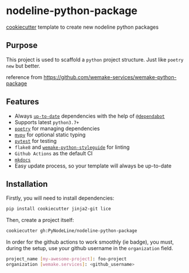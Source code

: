 # nodeline-python-package

[cookiecutter](https://cookiecutter.readthedocs.io/en/latest/) template to create new nodeline python packages


## Purpose

This project is used to scaffold a `python` project structure.
Just like `poetry new` but better.

reference from https://github.com/wemake-services/wemake-python-package

## Features

- Always [`up-to-date`](https://github.com/wemake-services/wemake-python-package/pulls?utf8=%E2%9C%93&q=is%3Apr%20author%3Aapp%2Fdependabot) dependencies with the help of [`@dependabot`](https://dependabot.com/)
- Supports latest `python3.7+`
- [`poetry`](https://github.com/python-poetry/poetry) for managing dependencies
- [`mypy`](https://mypy.readthedocs.io) for optional static typing
- [`pytest`](https://github.com/pytest-dev/pytest) for testing
- `flake8` and [`wemake-python-styleguide`](https://github.com/wemake-services/wemake-python-styleguide) for linting
- `Github Actions` as the default CI
- [`mkdocs`](https://www.mkdocs.org/)
- Easy update process, so your template will always be up-to-date


## Installation

Firstly, you will need to install dependencies:

```bash
pip install cookiecutter jinja2-git lice
```

Then, create a project itself:

```bash
cookiecutter gh:PyNodeLine/nodeline-python-package
```

In order for the github actions to work smoothly (ie badge), you must, during the setup, use your github username in the `organization` field.
```bash
project_name [my-awesome-project]: foo-project
organization [wemake.services]: <github_username>
```

